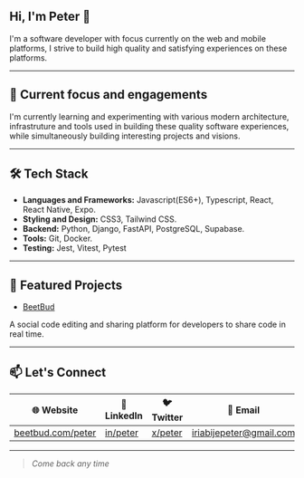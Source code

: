 ## Hi, I'm Peter 👋
I'm a software developer with focus currently on the web and mobile platforms, I strive to build high quality and satisfying experiences on these platforms.

---

## 🔭 Current focus and engagements
I'm currently learning and experimenting with various modern architecture, infrastruture and tools used in building these quality software experiences, while simultaneously building interesting projects and visions.

---

## 🛠️ Tech Stack
- **Languages and Frameworks:** Javascript(ES6+), Typescript, React, React Native, Expo.
- **Styling and Design:** CSS3, Tailwind CSS.
- **Backend:** Python, Django, FastAPI, PostgreSQL, Supabase.
- **Tools:** Git, Docker.
- **Testing:** Jest, Vitest, Pytest

---

## 🚀 Featured Projects
- [BeetBud](https://beetbud.com)
<div>A social code editing and sharing platform for developers to share code in real time.</div>

---

## 📫 Let's Connect
| 🌐 Website | 💼 LinkedIn | 🐦 Twitter | 📧 Email |
|---------|----------|---------|-------|
|[beetbud.com/peter](https://beetbud.com/peter)|[in/peter](https://www.linkedin.com/in/peter-ehigbai-633346269/)|[x/peter](https://www.linkedin.com/in/peter-ehigbai-633346269/)|[iriabijepeter@gmail.com](mailto:contact@iriabijepeter@gmail.com)

---

> *Come back any time*
